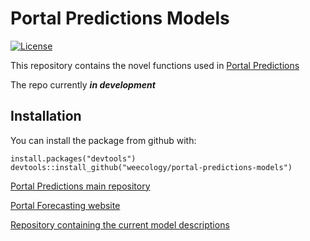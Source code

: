 # Portal Predictions Models
[![License](http://img.shields.io/badge/license-MIT-blue.svg)](https://raw.githubusercontent.com/weecology/portalPredictions/master/LICENSE)

This repository contains the novel functions used in [Portal Predictions](https://github.com/weecology/portalPredictions)

The repo currently ***in development***

## Installation

You can install the package from github with:

```
install.packages("devtools")
devtools::install_github("weecology/portal-predictions-models")
```

[Portal Predictions main repository](https://github.com/weecology/portalPredictions)

[Portal Forecasting website](http://portal.naturecast.org/)

[Repository containing the current model descriptions](https://github.com/weecology/portal-forecasting-models)

